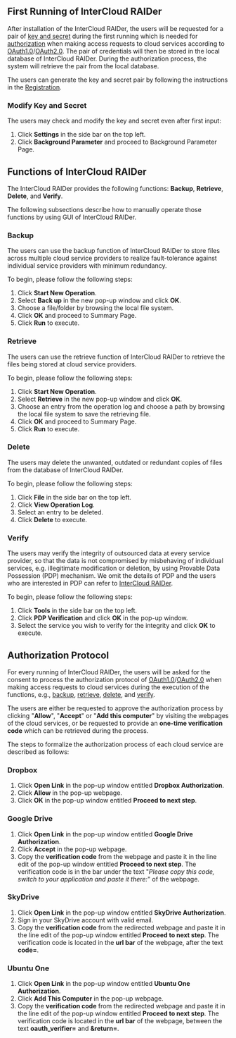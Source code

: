 ## First Running of InterCloud RAIDer ##
After installation of the InterCloud RAIDer, the users will be requested for a pair of [key and secret](Registration#Key_and_Secret.md) during the first running which is needed for [authorization](ManualPage#Authorization_Protocol.md) when making access requests to cloud services according to [OAuth1.0](http://oauth.net/core/1.0/)/[OAuth2.0](http://oauth.net/). The pair of credentials will then be stored in the local database of InterCloud RAIDer. During the authorization process, the system will retrieve the pair from the local database.

The users can generate the key and secret pair by following the instructions in the [Registration](Registration.md).

### Modify Key and Secret ###
The users may check and modify the key and secret even after first input:
  1. Click **Settings** in the side bar on the top left.
  1. Click **Background Parameter** and proceed to Background Parameter Page.


## Functions of InterCloud RAIDer ##
The InterCloud RAIDer provides the following functions: **Backup**,
**Retrieve**, **Delete**, and **Verify**.

The following subsections describe how to manually operate those functions by using GUI of InterCloud RAIDer.

### Backup ###
The users can use the backup function of InterCloud RAIDer to store files across multiple cloud service providers to realize fault-tolerance against individual service providers with minimum redundancy.

To begin, please follow the following steps:
  1. Click **Start New Operation**.
  1. Select **Back up** in the new pop-up window and click **OK**.
  1. Choose a file/folder by browsing the local file system.
  1. Click **OK** and proceed to Summary Page.
  1. Click **Run** to execute.

### Retrieve ###
The users can use the retrieve function of InterCloud RAIDer to retrieve the files being stored at cloud service providers.

To begin, please follow the following steps:
  1. Click **Start New Operation**.
  1. Select **Retrieve** in the new pop-up window and click **OK**.
  1. Choose an entry from the operation log and choose a path by browsing the local file system to save the retrieving file.
  1. Click **OK** and proceed to Summary Page.
  1. Click **Run** to execute.

### Delete ###
The users may delete the unwanted, outdated or redundant copies of files from the database of InterCloud RAIDer.

To begin, please follow the following steps:
  1. Click **File** in the side bar on the top left.
  1. Click **View Operation Log**.
  1. Select an entry to be deleted.
  1. Click **Delete** to execute.

### Verify ###
The users may verify the integrity of outsourced data at every service provider, so that the data is not compromised by misbehaving of individual services, e.g. illegitimate modification or deletion, by using Provable Data Possession (PDP) mechanism. We omit the details of PDP and the users who are interested in PDP can refer to [InterCloud RAIDer](http://sands.sce.ntu.edu.sg/CodingForNetworkedStorage/pdf/intercloudraider.pdf).

To begin, please follow the following steps:
  1. Click **Tools** in the side bar on the top left.
  1. Click **PDP Verification** and click **OK** in the pop-up window.
  1. Select the service you wish to verify for the integrity and click **OK** to execute.

## Authorization Protocol ##
For every running of InterCloud RAIDer, the users will be asked for the consent to process the authorization protocol of [OAuth1.0](http://oauth.net/core/1.0/)/[OAuth2.0](http://oauth.net/) when making access requests to cloud services during the execution of the functions, e.g., [backup](ManualPage#Functions_of_InterCloud_RAIDer.md), [retrieve](ManualPage#Functions_of_InterCloud_RAIDer.md), [delete](ManualPage#Functions_of_InterCloud_RAIDer.md), and [verify](ManualPage#Functions_of_InterCloud_RAIDer.md).

The users are either be requested to approve the authorization process by clicking "**Allow**", "**Accept**" or "**Add this computer**" by visiting the webpages of the cloud services, or be requested to provide an **one-time verification code** which can be retrieved during the process.

The steps to formalize the authorization process of each cloud service are described as follows:

### Dropbox ###
  1. Click **Open Link** in the pop-up window entitled **Dropbox Authorization**.
  1. Click **Allow** in the pop-up webpage.
  1. Click **OK** in the pop-up window entitled **Proceed to next step**.

### Google Drive ###
  1. Click **Open Link** in the pop-up window entitled **Google Drive  Authorization**.
  1. Click **Accept** in the pop-up webpage.
  1. Copy the **verification code** from the webpage and paste it in the line edit of the pop-up window entitled **Proceed to next step**. The verification code is in the bar under the text "_Please copy this code, switch to your application and paste it there:_" of the webpage.

### SkyDrive ###
  1. Click **Open Link** in the pop-up window entitled **SkyDrive  Authorization**.
  1. Sign in your SkyDrive account with valid email.
  1. Copy the **verification code** from the redirected webpage and paste it in the line edit of the pop-up window entitled **Proceed to next step**. The verification code is located in the **url bar** of the webpage, after the text **code=**.

### Ubuntu One ###
  1. Click **Open Link** in the pop-up window entitled **Ubuntu One  Authorization**.
  1. Click **Add This Computer** in the pop-up webpage.
  1. Copy the **verification code** from the redirected webpage and paste it in the line edit of the pop-up window entitled **Proceed to next step**. The verification code is located in the **url bar** of the webpage, between the text **oauth\_verifier=** and **&return=**.